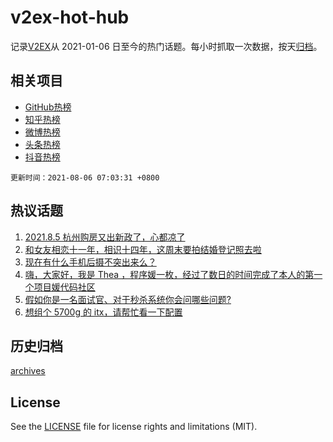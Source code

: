 # v2ex-hot-hub

 记录[V2EX](https://www.v2ex.com/)从 2021-01-06 日至今的热门话题。每小时抓取一次数据，按天[归档](archives)。
 
 ## 相关项目

- [GitHub热榜](https://github.com/snaildev/github-hot-hub)
- [知乎热榜](https://github.com/snaildev/zhihu-hot-hub)
- [微博热榜](https://github.com/snaildev/weibo-hot-hub)
- [头条热榜](https://github.com/snaildev/toutiao-hot-hub)
- [抖音热榜](https://github.com/snaildev/douyin-hot-hub)


 `更新时间：2021-08-06 07:03:31 +0800`

## 热议话题

1. [2021.8.5 杭州购房又出新政了，心都凉了](https://www.v2ex.com/t/793762)
1. [和女友相恋十一年，相识十四年，这周末要拍结婚登记照去啦](https://www.v2ex.com/t/793851)
1. [现在有什么手机后摄不突出来么？](https://www.v2ex.com/t/793752)
1. [嗨，大家好，我是 Thea ，程序媛一枚，经过了数日的时间完成了本人的第一个项目媛代码社区](https://www.v2ex.com/t/793825)
1. [假如你是一名面试官、对于秒杀系统你会问哪些问题?](https://www.v2ex.com/t/793755)
1. [想组个 5700g 的 itx，请帮忙看一下配置](https://www.v2ex.com/t/793798)

## 历史归档

[archives](archives)

## License

See the [LICENSE](LICENSE) file for license rights and limitations (MIT).

